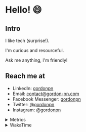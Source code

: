 # Hello! 😄

## Intro

I like tech (surprise!).

I'm curious and resourceful.

Ask me anything, I'm friendly!

## Reach me at

- LinkedIn: [gordonpn](https://www.linkedin.com/in/gordonpn/)
- Email: [contact@gordon-pn.com](mailto:contact@gordon-pn.com)
- Facebook Messenger: [gordonpn](https://www.messenger.com/t/Gordonpn)
- Twitter: [@gordonpn](https://twitter.com/Gordonpn)
- Instagram: [@gordonpn](https://www.instagram.com/gordonpn/)

<details>
  <summary>Metrics</summary>

  <img align="center" src="https://github.com/gordonpn/gordonpn/blob/master/github-metrics.svg" alt="GitHub Metrics">

</details>

<details>
  <summary>WakaTime</summary>

  <!--START_SECTION:waka-->
📊 **This Week I Spent My Time On** 

```text
💬 Programming Languages: 
Brazil Dependency Config 4 hrs 39 mins       █████████░░░░░░░░░░░░░░░░   35.08 % 
Java                     2 hrs 49 mins       █████░░░░░░░░░░░░░░░░░░░░   21.29 % 
TypeScript               2 hrs 36 mins       █████░░░░░░░░░░░░░░░░░░░░   19.62 % 
XML                      1 hr 10 mins        ██░░░░░░░░░░░░░░░░░░░░░░░   08.85 % 
Markdown                 35 mins             █░░░░░░░░░░░░░░░░░░░░░░░░   04.43 % 

🔥 Editors: 
IntelliJ IDEA            12 hrs 32 mins      ████████████████████████░   94.38 % 
VS Code                  44 mins             █░░░░░░░░░░░░░░░░░░░░░░░░   05.62 % 
```


 Last Updated on 06/08/2024 10:22:27 UTC
<!--END_SECTION:waka-->
</details>
